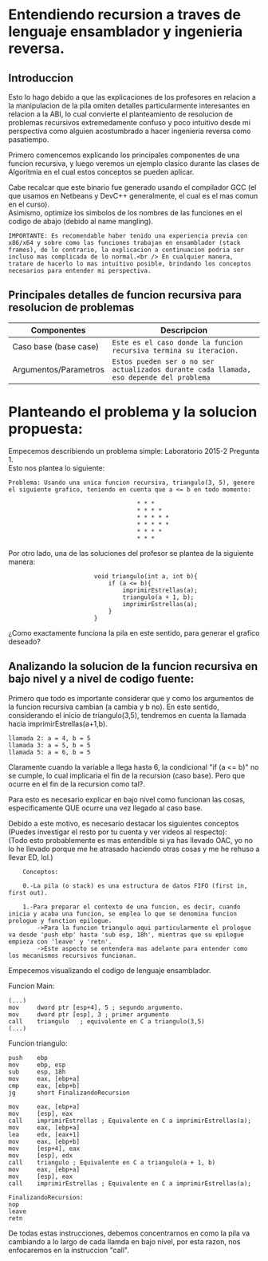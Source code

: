 # Entendiendo recursion a traves de lenguaje ensamblador y ingenieria reversa.

## Introduccion

Esto lo hago debido a que las explicaciones de los profesores en relacion a la manipulacion de la pila omiten detalles particularmente interesantes en relacion a la ABI,  lo cual convierte el planteamiento de resolucion de problemas recursivos extremedamente confuso y poco intuitivo desde mi perspectiva como alguien acostumbrado a hacer ingenieria reversa como pasatiempo.

Primero comencemos explicando los principales componentes de una funcion recursiva, y luego veremos un ejemplo clasico durante las clases de Algoritmia en el cual estos conceptos se pueden aplicar. <br >

Cabe recalcar que este binario fue generado usando el compilador GCC (el que usamos en Netbeans y DevC++ generalmente, el cual es el mas comun en el curso).<br /> 
Asimismo, optimize los simbolos de los nombres de las funciones en el codigo de abajo (debido al name mangling).

`IMPORTANTE: Es recomendable haber tenido una experiencia previa con x86/x64 y sobre como las funciones trabajan en ensamblador (stack frames),
de lo contrario, la explicacion a continuacion podria ser incluso mas complicada de lo normal.<br />
En cualquier manera, tratare de hacerlo lo mas intuitivo posible, brindando los conceptos necesarios para entender mi perspectiva.`


## Principales detalles de funcion recursiva para resolucion de problemas

| Componentes    |      Descripcion              |
|----------------|-------------------------------|
| Caso base (base case)| `Este es el caso donde la funcion recursiva termina su iteracion.`|
| Argumentos/Parametros |`Estos pueden ser o no ser actualizados durante cada llamada, eso depende del problema`|

# Planteando el problema y la solucion propuesta:

Empecemos describiendo un problema simple: Laboratorio 2015-2 Pregunta 1. <br />
Esto nos plantea lo siguiente:

```
Problema: Usando una unica funcion recursiva, triangulo(3, 5), genere el siguiente grafico, teniendo en cuenta que a <= b en todo momento:

									* * *
									* * * *
									* * * * *
									* * * * *
									* * * * 
									* * *

```
Por otro lado, una de las soluciones del profesor se plantea de la siguiente manera:

```
						void triangulo(int a, int b){    
							if (a <= b){
								imprimirEstrellas(a);
								triangulo(a + 1, b);
								imprimirEstrellas(a);
							}
						}

```

¿Como exactamente funciona la pila en este sentido, para generar el grafico deseado?

## Analizando la solucion de la funcion recursiva en bajo nivel y a nivel de codigo fuente:

Primero que todo es importante considerar que y como los argumentos de la funcion recursiva cambian (a cambia y b no).
En este sentido, considerando el inicio de triangulo(3,5), tendremos en cuenta la llamada
hacia imprimirEstrellas(a+1,b).

```
llamada 2: a = 4, b = 5
llamada 3: a = 5, b = 5
llamada 5: a = 6, b = 5 
```

Claramente cuando la variable a llega hasta 6, la condicional "if (a <= b)" no se cumple, lo cual implicaria el fin de la recursion (caso base).
Pero que ocurre en el fin de la recursion como tal?.

Para esto es necesario explicar en bajo nivel como funcionan las cosas, especificamente QUE ocurre una vez llegado al caso base.

Debido a este motivo, es necesario destacar los siguientes conceptos (Puedes investigar el resto por tu cuenta y ver videos al respecto):<br />
(Todo esto probablemente es mas entendible si ya has llevado OAC, yo no lo he llevado porque me he atrasado haciendo otras cosas y me he rehuso a llevar ED, lol.)

```
	Conceptos:
	
	0.-La pila (o stack) es una estructura de datos FIFO (first in, first out). 
	
	1.-Para preparar el contexto de una funcion, es decir, cuando inicia y acaba una funcion, se emplea lo que se denomina funcion prologue y function epilogue.
		->Para la funcion triangulo aqui particularmente el prologue va desde 'push ebp' hasta 'sub esp, 18h', mientras que su epilogue empieza con 'leave' y 'retn'.
		->Este aspecto se entendera mas adelante para entender como los mecanismos recursivos funcionan.
```

Empecemos visualizando el codigo de lenguaje ensamblador.

Funcion Main:

```
(...)
mov     dword ptr [esp+4], 5 ; segundo argumento.
mov     dword ptr [esp], 3 ; primer argumento
call    triangulo	; equivalente en C a triangulo(3,5)
(...)
```

Funcion triangulo:
```
push    ebp
mov     ebp, esp
sub     esp, 18h
mov     eax, [ebp+a]
cmp     eax, [ebp+b]
jg      short FinalizandoRecursion

mov     eax, [ebp+a]
mov     [esp], eax      
call    imprimirEstrellas ; Equivalente en C a imprimirEstrellas(a);
mov     eax, [ebp+a]
lea     edx, [eax+1]
mov     eax, [ebp+b]
mov     [esp+4], eax    
mov     [esp], edx     
call    triangulo ; Equivalente en C a triangulo(a + 1, b)
mov     eax, [ebp+a]
mov     [esp], eax      
call    imprimirEstrellas ; Equivalente en C a imprimirEstrellas(a);

FinalizandoRecursion:
nop
leave
retn
```
De todas estas instrucciones, debemos concentrarnos en como la pila va cambiando a lo largo de cada llamda en bajo nivel,
por esta razon, nos enfocaremos en la instruccion "call". 


